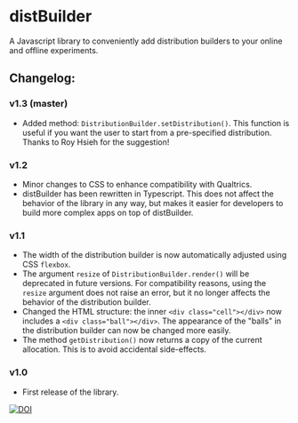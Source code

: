 # distBuilder
A Javascript library to conveniently add distribution builders to your online and offline experiments.

## Changelog:

### v1.3 (master)
* Added method: `DistributionBuilder.setDistribution()`. This function is useful if you want the user to start from
a pre-specified distribution. Thanks to Roy Hsieh for the suggestion!


### v1.2
* Minor changes to CSS to enhance compatibility with Qualtrics.
* distBuilder has been rewritten in Typescript. This does not affect the behavior of the library in any
way, but makes it easier for developers to build more complex apps on top of distBuilder.


### v1.1
* The width of the distribution builder is now automatically adjusted
using CSS `flexbox`.
* The argument `resize` of `DistributionBuilder.render()` will be
deprecated in future versions. For compatibility reasons, using the
`resize` argument does not raise an error, but it no longer affects the
behavior of the distribution builder.
* Changed the HTML structure: the inner `<div class="cell"></div>` now
includes a `<div class="ball"></div>`. The appearance of the "balls" in
the distribution builder can now be changed more easily.
* The method `getDistribution()` now returns a copy of the current allocation. This is to avoid 
accidental side-effects.


### v1.0
* First release of the library.


[![DOI](https://zenodo.org/badge/DOI/10.5281/zenodo.166736.svg)](https://doi.org/10.5281/zenodo.166736)
